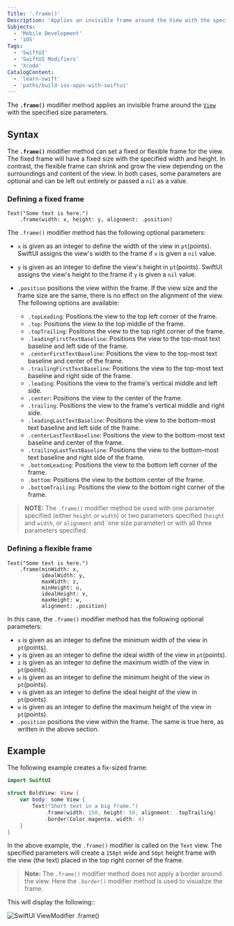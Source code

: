 ```yaml
---
Title: '.frame()'
Description: 'Applies an invisible frame around the View with the specified size parameters.'
Subjects:
  - 'Mobile Development'
  - 'iOS'
Tags:
  - 'SwiftUI'
  - 'SwiftUI Modifiers'
  - 'Xcode'
CatalogContent:
  - 'learn-swift'
  - 'paths/build-ios-apps-with-swiftui'
---
```


The **`.frame()`** modifier method applies an invisible frame around the [`View`](https://www.codecademy.com/resources/docs/swiftui/views) with the specified size parameters.

## Syntax

The **`.frame()`** modifier method can set a fixed or flexible frame for the view. The fixed frame will have a fixed size with the specified width and height. In contrast, the flexible frame can shrink and grow the view depending on the surroundings and content of the view. In both cases, some parameters are optional and can be left out entirely or passed a `nil` as a value.

### Defining a fixed frame

```pseudo
Text("Some text is here.")
    .frame(width: x, height: y, alignment: .position)
```

The `.frame()` modifier method has the following optional parameters:

- `x` is given as an integer to define the width of the view in `pt`(points). SwiftUI assigns the view's width to the frame if `x` is given a `nil` value.

- `y` is given as an integer to define the view's height in `pt`(points). SwiftUI assigns the view's height to the frame if `y` is given a `nil` value.

- `.position` positions the view within the frame. If the view size and the frame size are the same, there is no effect on the alignment of the view. The following options are available:

  - `.topLeading`: Positions the view to the top left corner of the frame.
  - `.top`: Positions the view to the top middle of the frame.
  - `.topTrailing`: Positions the view to the top right corner of the frame.
  - `.leadingFirstTextBaseline`: Positions the view to the top-most text baseline and left side of the frame.
  - `.centerFirstTextBaseline`: Positions the view to the top-most text baseline and center of the frame.
  - `.trailingFirstTextBaseline`: Positions the view to the top-most text baseline and right side of the frame.
  - `.leading`: Positions the view to the frame's vertical middle and left side.
  - `.center`: Positions the view to the center of the frame.
  - `.trailing`: Positions the view to the frame's vertical middle and right side.
  - `.leadingLastTextBaseline`: Positions the view to the bottom-most text baseline and left side of the frame.
  - `.centerLastTextBaseline`: Positions the view to the bottom-most text baseline and center of the frame.
  - `.trailingLastTextBaseline`: Positions the view to the bottom-most text baseline and right side of the frame.
  - `.bottomLeading`: Positions the view to the bottom left corner of the frame.
  - `.bottom`: Positions the view to the bottom center of the frame.
  - `.bottomTrailing`: Positions the view to the bottom right corner of the frame.

> **NOTE:** The `.frame()` modifier method be used with one parameter specified (either `height` or `width`) or two parameters specified (`height` and `width`, or `alignment` and `one size parameter) or with all three parameters specified.

### Defining a flexible frame

```pseudo
Text("Some text is here.")
    .frame(minWidth: x,
           idealWidth: y,
           maxWidth: z,
           minHeight: u,
           idealHeight: v,
           maxHeight: w,
           alignment: .position)
```

In this case, the `.frame()` modifier method has the following optional parameters:

- `x` is given as an integer to define the minimum width of the view in `pt`(points).
- `y` is given as an integer to define the ideal width of the view in `pt`(points).
- `z` is given as an integer to define the maximum width of the view in `pt`(points).
- `u` is given as an integer to define the minimum height of the view in `pt`(points).
- `v` is given as an integer to define the ideal height of the view in `pt`(points).
- `w` is given as an integer to define the maximum height of the view in `pt`(points).
- `.position` positions the view within the frame. The same is true here, as written in the above section.

## Example

The following example creates a fix-sized frame:

```swift
import SwiftUI

struct BoldView: View {
    var body: some View {
        Text("Short text in a big frame.")
            .frame(width: 150, height: 50, alignment: .topTrailing)
            .border(Color.magenta, width: 4)
    }
}
```

In the above example, the `.frame()` modifier is called on the `Text` view. The specified parameters will create a `150pt` wide and `50pt` height frame with the view (the text) placed in the top right corner of the frame.

> **Note:** The `.frame()` modifier method does not apply a border around the view. Here the `.border()` modifier method is used to visualize the frame.

This will display the following::

![SwiftUI ViewModifier .frame()](https://raw.githubusercontent.com/Codecademy/docs/main/media/swiftui-frame.png)
